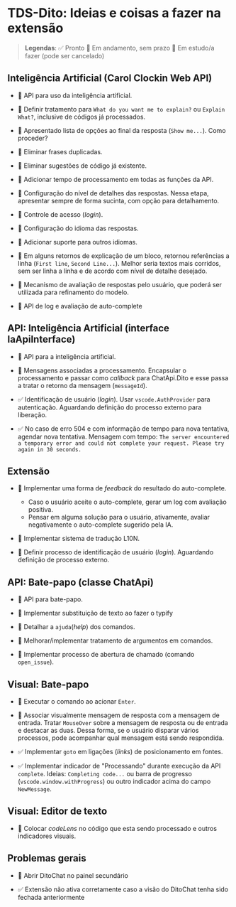 # TDS-Dito: Ideias e coisas a fazer na extensão

> **Legendas**:
> :white_check_mark: Pronto
> :walking: Em andamento, sem prazo
> :white_square_button: Em estudo/a fazer (pode ser cancelado)

## Inteligência Artificial (Carol Clockin Web API)

- :walking: API para uso da inteligência artificial.

- :white_square_button: Definir tratamento para `What do you want me to explain?` ou `Explain What?`, inclusive de códigos já processados.
- :white_square_button: Apresentado lista de opções ao final da resposta (`Show me...`). Como proceder?
- :white_square_button: Eliminar frases duplicadas.
- :white_square_button: Eliminar sugestões de código já existente.
- :white_square_button: Adicionar tempo de processamento em todas as funções da API.
- :white_square_button: Configuração do nível de detalhes das respostas.
  Nessa etapa, apresentar sempre de forma sucinta, com opção para detalhamento.
- :white_square_button: Controle de acesso (_login_).
- :white_square_button: Configuração do idioma das respostas.
- :white_square_button: Adicionar suporte para outros idiomas.
- :white_square_button: Em alguns retornos de explicação de um bloco, retornou referências a linha (`First line`, `Second Line...`). Melhor seria textos mais corridos, sem ser linha a linha e de acordo com nível de detalhe desejado.
- :white_square_button: Mecanismo de avaliação de respostas pelo usuário, que poderá ser utilizada para refinamento do modelo.
- :white_square_button: API de log e avaliação de auto-complete

## API: Inteligência Artificial (interface IaApiInterface)

- :walking: API para a inteligência artificial.

- :white_square_button: Mensagens associadas a processamento.
  Encapsular o processamento e passar como _callback_ para ChatApi.Dito e esse passa a tratar o retorno da mensagem (`messageId`).

- :white_check_mark: Identificação de usuário (_login_).
  Usar `vscode.AuthProvider` para autenticação.
  Aguardando definição do processo externo para liberação.
- :white_check_mark: No caso de erro 504 e com informação de tempo para nova tentativa, agendar nova tentativa.
  Mensagem com tempo: ``The server encountered a temporary error and could not complete your request. Please try again in 30 seconds.``

## Extensão

- :walking: Implementar uma forma de _feedback_ do resultado do auto-complete.
  - Caso o usuário aceite o auto-complete, gerar um log com avaliação positiva.
  - Pensar em alguma solução para o usuário, ativamente, avaliar negativamente o auto-complete sugerido pela IA.

- :white_square_button: Implementar sistema de tradução L10N.
- :white_square_button: Definir processo de identificação de usuário (_login_).
  Aguardando definição de processo externo.

## API: Bate-papo (classe ChatApi)

- :walking: API para bate-papo.
- :walking: Implementar substituição de texto ao fazer o typify

- :white_square_button: Detalhar a `ajuda`(_help_) dos comandos.
- :white_square_button: Melhorar/implementar tratamento de argumentos em comandos.
- :white_square_button: Implementar processo de abertura de chamado (comando `open_issue`).

## Visual: Bate-papo

- :white_square_button: Executar o comando ao acionar `Enter`.
- :white_square_button: Associar visualmente mensagem de resposta com a mensagem de entrada.
  Tratar `MouseOver` sobre a mensagem de resposta ou de entrada e destacar as duas. Dessa forma, se o usuário disparar vários processos, pode acompanhar qual mensagem está sendo respondida.

- :white_check_mark: Implementar `goto` em ligações (_links_) de posicionamento em fontes.
- :white_check_mark: Implementar indicador de "Processando" durante execução da API `complete`.
  Ideias: `Completing code...` ou barra de progresso (`vscode.window.withProgress`) ou outro indicador acima do campo `NewMessage`.

## Visual: Editor de texto

- :white_square_button: Colocar _codeLens_ no código que esta sendo processado e outros indicadores visuais.

## Problemas gerais

- :white_square_button: Abrir DitoChat no painel secundário

- :white_check_mark: Extensão não ativa corretamente caso a visão do DitoChat tenha sido fechada anteriormente
